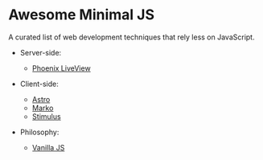 # Awesome Minimal JS

A curated list of web development techniques that rely less on JavaScript.

- Server-side:

  - [Phoenix LiveView](https://github.com/phoenixframework/phoenix_live_view)

- Client-side:

  - [Astro](https://astro.build)
  - [Marko](https://markojs.com)
  - [Stimulus](https://stimulus.hotwire.dev)

- Philosophy:

  - [Vanilla JS](http://vanilla-js.com)
